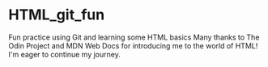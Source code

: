 # HTML_git_fun
Fun practice using Git and learning some HTML basics
Many thanks to The Odin Project and MDN Web Docs for introducing me to the world of HTML! I'm eager to continue my journey.